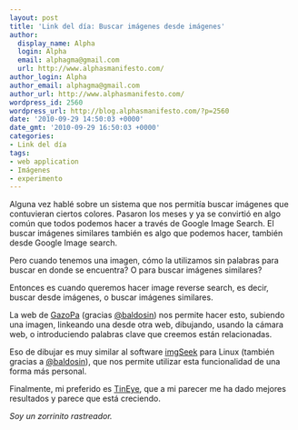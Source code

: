 ```yaml
---
layout: post
title: 'Link del día: Buscar imágenes desde imágenes'
author:
  display_name: Alpha
  login: Alpha
  email: alphagma@gmail.com
  url: http://www.alphasmanifesto.com/
author_login: Alpha
author_email: alphagma@gmail.com
author_url: http://www.alphasmanifesto.com/
wordpress_id: 2560
wordpress_url: http://blog.alphasmanifesto.com/?p=2560
date: '2010-09-29 14:50:03 +0000'
date_gmt: '2010-09-29 16:50:03 +0000'
categories:
- Link del día
tags:
- web application
- Imágenes
- experimento
---
```


Alguna vez hablé sobre un sistema que nos permitía buscar imágenes que contuvieran ciertos colores. Pasaron los meses y ya se convirtió en algo común que todos podemos hacer a través de Google Image Search. El buscar imágenes similares también es algo que podemos hacer, también desde Google Image search.

Pero cuando tenemos una imagen, cómo la utilizamos sin palabras para buscar en donde se encuentra? O para buscar imágenes similares?

Entonces es cuando queremos hacer image reverse search, es decir, buscar desde imágenes, o buscar imágenes similares.

La web de [GazoPa](http://www.gazopa.com/) (gracias [@baldosin](http://www.twitter.com/baldosin)) nos permite hacer esto, subiendo una imagen, linkeando una desde otra web, dibujando, usando la cámara web, o introduciendo palabras clave que creemos están relacionadas.

Eso de dibujar es muy similar al software [imgSeek](http://www.imgseek.net/) para Linux (también gracias a [@baldosin](http://www.twitter.com/baldosin)), que nos permite utilizar esta funcionalidad de una forma más personal.

Finalmente, mi preferido es [TinEye](http://www.tineye.com/), que a mi parecer me ha dado mejores resultados y parece que está creciendo.

_Soy un zorrinito rastreador._
